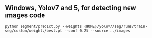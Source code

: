 ## Windows, Yolov7 and 5, for detecting new images code 

    python segment/predict.py --weights {HOME}/yolov7/seg/runs/train-seg/custom/weights/best.pt --conf 0.25 --source ../images
